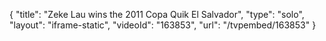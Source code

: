 {
    "title": "Zeke Lau wins the 2011 Copa Quik El Salvador",
    "type": "solo",
    "layout": "iframe-static",
    "videoId": "163853",
    "url": "\/tvpembed\/163853"
}